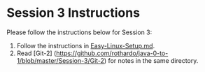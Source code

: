 # Session 3 Instructions

Please follow the instructions below for Session 3:

1. Follow the instructions in [Easy-Linux-Setup.md](https://github.com/rothardo/java-0-to-1/blob/master/Session-3/Easy-Linux-Setup.md).
2. Read [Git-2] (https://github.com/rothardo/java-0-to-1/blob/master/Session-3/Git-2) for notes in the same directory.
